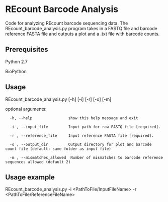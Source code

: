 # REcount Barcode Analysis
Code for analyzing REcount barcode sequencing data. The REcount_barcode_analysis.py program takes in a FASTQ file and barcode reference FASTA file and outputs a plot and a .txt file with barcode counts.

## Prerequisites
Python 2.7

BioPython

## Usage
REcount_barcode_analysis.py [-h] [-i] [-r] [-o] [-m]

optional arguments:

      -h, --help                show this help message and exit

      -i , --input_file         Input path for raw FASTQ file [required].

      -r , --reference_file     Input reference FASTA file [required].

      -o , --output_dir         Output directory for plot and barcode count file (default: same folder as input file)

      -m , --mismatches_allowed  Number of mismatches to barcode reference sequences allowed (default 2)
  
## Usage example
REcount_barcode_analysis.py -i <PathToFile/InputFileName> -r <PathToFile/ReferenceFileName>
